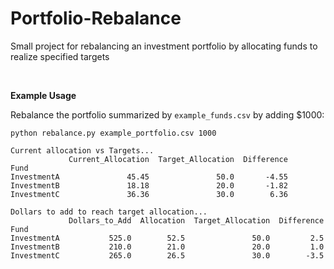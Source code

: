 # Portfolio-Rebalance
Small project for rebalancing an investment portfolio by allocating funds to realize specified targets

<br>

**Example Usage**

Rebalance the portfolio summarized by `example_funds.csv` by adding $1000:
```
python rebalance.py example_portfolio.csv 1000
```

```
Current allocation vs Targets...
             Current_Allocation  Target_Allocation  Difference
Fund                                                          
InvestmentA               45.45               50.0       -4.55
InvestmentB               18.18               20.0       -1.82
InvestmentC               36.36               30.0        6.36

Dollars to add to reach target allocation...
             Dollars_to_Add  Allocation  Target_Allocation  Difference
Fund                                                                  
InvestmentA           525.0        52.5               50.0         2.5
InvestmentB           210.0        21.0               20.0         1.0
InvestmentC           265.0        26.5               30.0        -3.5
```
